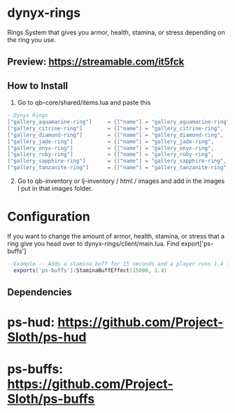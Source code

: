 # dynyx-rings
Rings System that gives you armor, health, stamina, or stress depending on the ring you use.

## Preview: https://streamable.com/it5fck

## How to Install
1. Go to qb-core/shared/items.lua and paste this
```lua
--Dynyx Rings
["gallery_aquamarine-ring"] 	= {["name"] = "gallery_aquamarine-ring", ["label"] = "Aquamarine Ring", ["weight"] = 0, 		["type"] = "item", 		["image"] = "gallery_aquamarine-ring.png",  ["unique"] = true, 		["useable"] = true, 	["shouldClose"] = true,   ["combinable"] = nil,   ["description"] = ""},
["gallery_citrine-ring"] 		= {["name"] = "gallery_citrine-ring", 	 ["label"] = "Citrine Ring",    ["weight"] = 0, 		["type"] = "item", 		["image"] = "gallery_citrine-ring.png", 	["unique"] = true, 		["useable"] = true, 	["shouldClose"] = true,   ["combinable"] = nil,   ["description"] = ""},
["gallery_diamond-ring"] 		= {["name"] = "gallery_diamond-ring", 	 ["label"] = "Diamond Ring",    ["weight"] = 0, 		["type"] = "item", 		["image"] = "gallery_diamond-ring.png", 	["unique"] = true, 		["useable"] = true, 	["shouldClose"] = true,   ["combinable"] = nil,   ["description"] = ""},
["gallery_jade-ring"] 			= {["name"] = "gallery_jade-ring", 		 ["label"] = "Jade Ring",       ["weight"] = 0, 		["type"] = "item", 		["image"] = "gallery_jade-ring.png", 		["unique"] = true, 		["useable"] = true, 	["shouldClose"] = true,   ["combinable"] = nil,   ["description"] = ""},
["gallery_onyx-ring"] 			= {["name"] = "gallery_onyx-ring", 		 ["label"] = "Onyx Ring",       ["weight"] = 0, 		["type"] = "item", 		["image"] = "gallery_onyx-ring.png", 		["unique"] = true, 		["useable"] = true, 	["shouldClose"] = true,   ["combinable"] = nil,   ["description"] = ""},
["gallery_ruby-ring"] 			= {["name"] = "gallery_ruby-ring", 		 ["label"] = "Ruby Ring",       ["weight"] = 0, 		["type"] = "item", 		["image"] = "gallery_ruby-ring.png", 		["unique"] = true, 		["useable"] = true, 	["shouldClose"] = true,   ["combinable"] = nil,   ["description"] = ""},
["gallery_sapphire-ring"] 		= {["name"] = "gallery_sapphire-ring", 	 ["label"] = "Sapphire Ring",   ["weight"] = 0, 		["type"] = "item", 		["image"] = "gallery_sapphire-ring.png",    ["unique"] = true, 		["useable"] = true, 	["shouldClose"] = true,   ["combinable"] = nil,   ["description"] = ""},
["gallery_tanzanite-ring"] 		= {["name"] = "gallery_tanzanite-ring",  ["label"] = "Tanzanite Ring",  ["weight"] = 0, 		["type"] = "item", 		["image"] = "gallery_tanzanite-ring.png", 	["unique"] = true, 		["useable"] = true, 	["shouldClose"] = true,   ["combinable"] = nil,   ["description"] = ""},
```
2. Go to qb-inventory or lj-inventory / html / images and add in the images I put in that images folder.

# Configuration

If you want to change the amount of armor, health, stamina, or stress that a ring give you head over to dynyx-rings/client/main.lua. Find export['ps-buffs']
```lua
--Example -- Adds a stamina buff for 15 seconds and a player runs 1.4 faster.
  exports['ps-buffs']:StaminaBuffEffect(15000, 1.4)
  ```

## Dependencies
# ps-hud: https://github.com/Project-Sloth/ps-hud
# ps-buffs: https://github.com/Project-Sloth/ps-buffs
